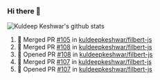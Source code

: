 ### Hi there 👋

<!--
**kuldeepkeshwar/kuldeepkeshwar** is a ✨ _special_ ✨ repository because its `README.md` (this file) appears on your GitHub profile.

Here are some ideas to get you started:

- 🔭 I’m currently working on ...
- 🌱 I’m currently learning ...
- 👯 I’m looking to collaborate on ...
- 🤔 I’m looking for help with ...
- 💬 Ask me about ...
- 📫 How to reach me: ...
- 😄 Pronouns: ...
- ⚡ Fun fact: ...
-->
![Kuldeep Keshwar's github stats](https://github-readme-stats.vercel.app/api?username=kuldeepkeshwar&show_icons=true)

<!--START_SECTION:activity-->
1. 🎉 Merged PR [#105](https://github.com//kuldeepkeshwar/filbert-js/pull/105) in [kuldeepkeshwar/filbert-js](https://github.com//kuldeepkeshwar/filbert-js)
2. 🎉 Merged PR [#108](https://github.com//kuldeepkeshwar/filbert-js/pull/108) in [kuldeepkeshwar/filbert-js](https://github.com//kuldeepkeshwar/filbert-js)
3. 💪 Opened PR [#108](https://github.com//kuldeepkeshwar/filbert-js/pull/108) in [kuldeepkeshwar/filbert-js](https://github.com//kuldeepkeshwar/filbert-js)
4. 🎉 Merged PR [#107](https://github.com//kuldeepkeshwar/filbert-js/pull/107) in [kuldeepkeshwar/filbert-js](https://github.com//kuldeepkeshwar/filbert-js)
5. 💪 Opened PR [#107](https://github.com//kuldeepkeshwar/filbert-js/pull/107) in [kuldeepkeshwar/filbert-js](https://github.com//kuldeepkeshwar/filbert-js)
<!--END_SECTION:activity-->
